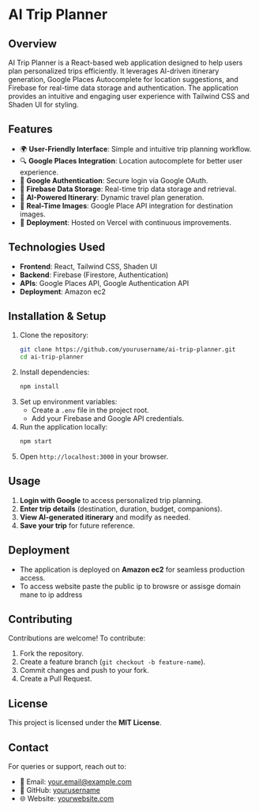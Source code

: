 # AI Trip Planner

## Overview
AI Trip Planner is a React-based web application designed to help users plan personalized trips efficiently. It leverages AI-driven itinerary generation, Google Places Autocomplete for location suggestions, and Firebase for real-time data storage and authentication. The application provides an intuitive and engaging user experience with Tailwind CSS and Shaden UI for styling.

## Features
- 🌍 **User-Friendly Interface**: Simple and intuitive trip planning workflow.
- 🔍 **Google Places Integration**: Location autocomplete for better user experience.
- 🔐 **Google Authentication**: Secure login via Google OAuth.
- 💾 **Firebase Data Storage**: Real-time trip data storage and retrieval.
- 📅 **AI-Powered Itinerary**: Dynamic travel plan generation.
- 📸 **Real-Time Images**: Google Place API integration for destination images.
- 🚀 **Deployment**: Hosted on Vercel with continuous improvements.

## Technologies Used
- **Frontend**: React, Tailwind CSS, Shaden UI
- **Backend**: Firebase (Firestore, Authentication)
- **APIs**: Google Places API, Google Authentication API
- **Deployment**: Amazon ec2

## Installation & Setup
1. Clone the repository:
   ```sh
   git clone https://github.com/yourusername/ai-trip-planner.git
   cd ai-trip-planner
   ```
2. Install dependencies:
   ```sh
   npm install
   ```
3. Set up environment variables:
   - Create a `.env` file in the project root.
   - Add your Firebase and Google API credentials.
4. Run the application locally:
   ```sh
   npm start
   ```
5. Open `http://localhost:3000` in your browser.

## Usage
1. **Login with Google** to access personalized trip planning.
2. **Enter trip details** (destination, duration, budget, companions).
3. **View AI-generated itinerary** and modify as needed.
4. **Save your trip** for future reference.

## Deployment
- The application is deployed on **Amazon ec2** for seamless production access.
- To access website paste the public ip to browsre or assisge domain mane to ip address

## Contributing
Contributions are welcome! To contribute:
1. Fork the repository.
2. Create a feature branch (`git checkout -b feature-name`).
3. Commit changes and push to your fork.
4. Create a Pull Request.

## License
This project is licensed under the **MIT License**.

## Contact
For queries or support, reach out to:
- 📧 Email: your.email@example.com
- 🐙 GitHub: [yourusername](https://github.com/yourusername)
- 🌐 Website: [yourwebsite.com](https://yourwebsite.com)
